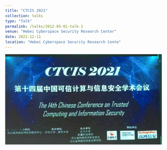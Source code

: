 ```yaml
---
title: "CTCIS 2021"
collection: talks
type: "Talk"
permalink: /talks/2012-03-01-talk-1
venue: "Hebei Cyberspace Security Research Center"
date: 2021-12-11
location: "Hebei Cyberspace Security Research Cente"
---
```


<img src="/images/ctcis.png">
